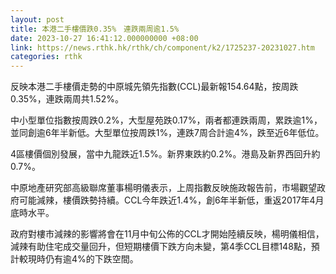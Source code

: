 ```yaml
---
layout: post
title: 本港二手樓價跌0.35%　連跌兩周逾1.5%
date: 2023-10-27 16:41:12.000000000 +08:00
link: https://news.rthk.hk/rthk/ch/component/k2/1725237-20231027.htm
categories: rthk
---
```


反映本港二手樓價走勢的中原城先領先指數(CCL)最新報154.64點，按周跌0.35%，連跌兩周共1.52%。

中小型單位指數按周跌0.2%，大型屋苑跌0.17%，兩者都連跌兩周，累跌逾1%，並同創逾6年半新低。大型單位按周跌1%，連跌7周合計逾4%，跌至近6年低位。

4區樓價個別發展，當中九龍跌近1.5%。新界東跌約0.2%。港島及新界西回升約0.7%。

中原地產研究部高級聯席董事楊明儀表示，上周指數反映施政報告前，市場觀望政府可能減辣，樓價跌勢持續。CCL今年跌近1.4%，創6年半新低，重返2017年4月底時水平。

政府對樓市減辣的影響將會在11月中旬公佈的CCL才開始陸續反映，楊明儀相信，減辣有助住宅成交量回升，但短期樓價下跌方向未變，第4季CCL目標148點，預計較現時仍有逾4%的下跌空間。
